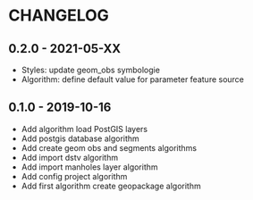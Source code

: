 # CHANGELOG

## 0.2.0 - 2021-05-XX

* Styles: update geom_obs symbologie
* Algorithm: define default value for parameter feature source 

## 0.1.0 - 2019-10-16

* Add algorithm load PostGIS layers
* Add postgis database algorithm
* Add create geom obs and segments algorithms
* Add import dstv algorithm
* Add import manholes layer algorithm
* Add config project algorithm
* Add first algorithm create geopackage algorithm
